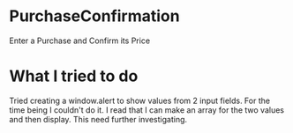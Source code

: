 # PurchaseConfirmation
Enter a Purchase and Confirm its Price
# What I tried to do
Tried creating a window.alert to show values from 2 input fields. For the time being I couldn't do it. I read that I can make an array for the two values and then display. This need further investigating.
